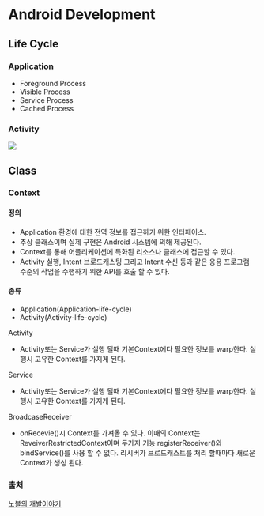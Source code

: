 # Android Development

## Life Cycle
### Application
 - Foreground Process
 - Visible Process
 - Service Process
 - Cached Process

### Activity
![](https://developer.android.com/guide/components/images/activity_lifecycle.png)

## Class
### Context
#### 정의
 - Application 환경에 대한 전역 정보를 접근하기 위한 인터페이스.
 - 추상 클래스이며 실제 구현은 Android 시스템에 의해 제공된다.
 - Context를 통해 어플리케이션에 특화된 리소스나 클래스에 접근할 수 있다.
 - Activity 실행, Intent 브로드캐스팅 그리고 Intent 수신 등과 같은 응용 프로그램 수준의 작업을 수행하기 위한 API를 호출 할 수 있다.

#### 종류
 - Application(Application-life-cycle)
 - Activity(Activity-life-cycle)
 
Activity
 - Activity또는 Service가 실행 될때 기본Context에다 필요한 정보를 warp한다. 실행시 고유한 Context를 가지게 된다.
 
Service
 - Activity또는 Service가 실행 될때 기본Context에다 필요한 정보를 warp한다. 실행시 고유한 Context를 가지게 된다.

BroadcaseReceiver
 - onRecevie()시 Context를 가져올 수 있다. 이때의 Context는 ReveiverRestrictedContext이며 두가지 기능 registerReceiver()와 bindService()를 사용 할 수 없다. 리시버가 브로드캐스트를 처리 할때마다 새로운 Context가 생성 된다.


### 출처
[노블의 개발이야기](https://shnoble.tistory.com/57)